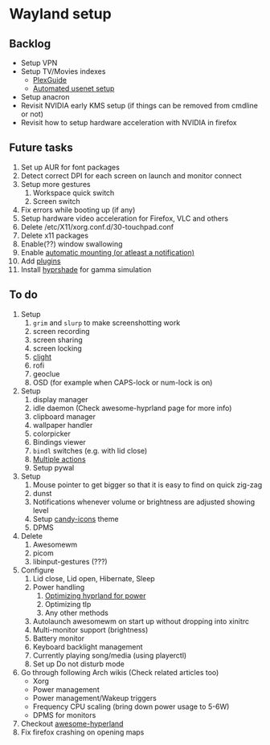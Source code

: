 # Wayland setup

## Backlog

- Setup VPN
- Setup TV/Movies indexes
  - [PlexGuide](https://github.com/plexguide/PlexGuide.com)
  - [Automated usenet setup](https://blog.decryption.net.au/t/a-fully-automated-usenet-piracy-machine-with-plex-sabnzbd-and-sonarr/130)
- Setup anacron
- Revisit NVIDIA early KMS setup (if things can be removed from cmdline or not)
- Revisit how to setup hardware acceleration with NVIDIA in firefox

## Future tasks

01. Set up AUR for font packages
02. Detect correct DPI for each screen on launch and monitor connect
03. Setup more gestures
    1. Workspace quick switch
    2. Screen switch
04. Fix errors while booting up (if any)
05. Setup hardware video acceleration for Firefox, VLC and others
06. Delete /etc/X11/xorg.conf.d/30-touchpad.conf
07. Delete x11 packages
08. Enable(??) window swallowing
09. Enable [automatic mounting (or atleast a notification)](https://wiki.hyprland.org/Useful-Utilities/Other/#automatically-mounting-using-udiskie)
10. Add [plugins](https://wiki.hyprland.org/Plugins/Using-Plugins/#getting-plugins)
11. Install [hyprshade](https://github.com/loqusion/hyprshade) for gamma simulation

## To do

1. Setup
   1. `grim` and `slurp` to make screenshotting work
   2. screen recording
   3. screen sharing
   4. screen locking
   5. [clight](./clight.md)
   6. rofi
   7. geoclue
   8. OSD (for example when CAPS-lock or num-lock is on)
2. Setup
   1. display manager
   2. idle daemon (Check awesome-hyprland page for more info)
   3. clipboard manager
   4. wallpaper handler
   5. colorpicker
   6. Bindings viewer
   7. `bindl` switches (e.g. with lid close)
   8. [Multiple actions](http://wiki.hyprland.org/Configuring/Binds/#multiple-binds-to-one-key)
   9. Setup pywal
3. Setup
   1. Mouse pointer to get bigger so that it is easy to find on quick zig-zag
   2. dunst
   3. Notifications whenever volume or brightness are adjusted showing level
   4. Setup [candy-icons](https://github.com/EliverLara/candy-icons) theme
   5. DPMS
4. Delete
   1. Awesomewm
   2. picom
   3. libinput-gestures (???)
5. Configure
   1. Lid close, Lid open, Hibernate, Sleep
   2. Power handling
      1. [Optimizing hyprland for power](http://wiki.hyprland.org/FAQ/#how-do-i-make-hyprland-draw-as-little-power-as-possible-on-my-laptop)
      2. Optimizing tlp
      3. Any other methods
   3. Autolaunch awesomewm on start up without dropping into xinitrc
   4. Multi-monitor support (brightness)
   5. Battery monitor
   6. Keyboard backlight management
   7. Currently playing song/media (using playerctl)
   8. Set up Do not disturb mode
6. Go through following Arch wikis (Check related articles too)
   - Xorg
   - Power management
   - Power management/Wakeup triggers
   - Frequency CPU scaling (bring down power usage to 5-6W)
   - DPMS for monitors
7. Checkout [awesome-hyperland](https://github.com/hyprland-community/awesome-hyprland)
8. Fix firefox crashing on opening maps
